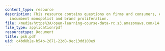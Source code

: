 ```yaml
---
content_type: resource
description: This resource contains questions on firms and consumers, degree of differentiation,
  incumbent monopolist and brand proliferation.
file: /media/https%3A/open-learning-course-data-rc.s3.amazonaws.com/14-271-industrial-organization-i-fall-2005/c4bd8b2eb54b267122d89ec13dd100e9_ps6.pdf
file_type: application/pdf
resourcetype: Document
title: ps6.pdf
uid: c4bd8b2e-b54b-2671-22d8-9ec13dd100e9
---
```

